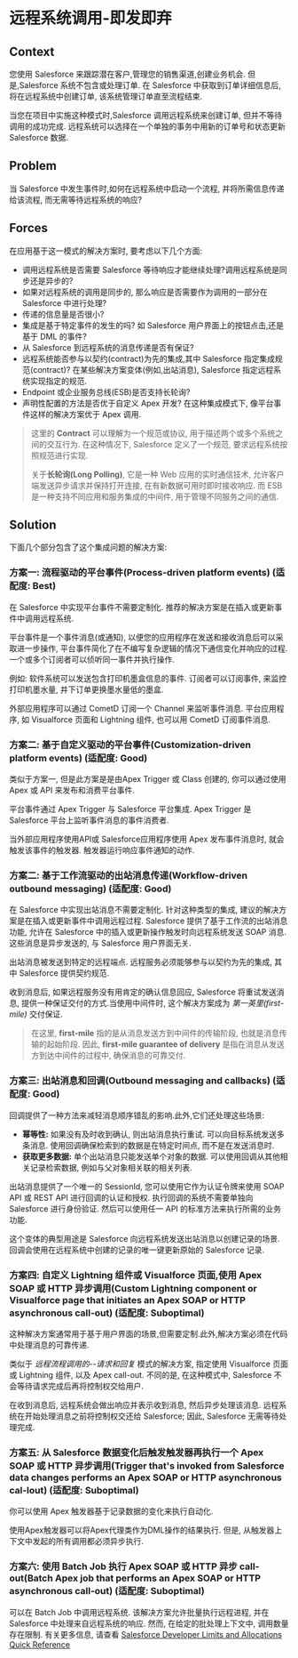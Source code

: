 # 远程系统调用-即发即弃

## Context

您使用 Salesforce 来跟踪潜在客户,管理您的销售渠道,创建业务机会. 但是,Salesforce 系统不包含或处理订单. 在 Salesforce 中获取到订单详细信息后, 将在远程系统中创建订单, 该系统管理订单直至流程结束.

当您在项目中实施这种模式时,Salesforce 调用远程系统来创建订单, 但并不等待调用的成功完成. 远程系统可以选择在一个单独的事务中用新的订单号和状态更新 Salesforce 数据.

## Problem

当 Salesforce 中发生事件时,如何在远程系统中启动一个流程, 并将所需信息传递给该流程, 而无需等待远程系统的响应?

## Forces

在应用基于这一模式的解决方案时, 要考虑以下几个方面:

- 调用远程系统是否需要 Salesforce 等待响应才能继续处理?调用远程系统是同步还是异步的?
- 如果对远程系统的调用是同步的, 那么响应是否需要作为调用的一部分在 Salesforce 中进行处理?
- 传递的信息量是否很小?
- 集成是基于特定事件的发生的吗? 如 Salesforce 用户界面上的按钮点击,还是基于 DML 的事件?
- 从 Salesforce 到远程系统的消息传递是否有保证?
- 远程系统能否参与以契约(contract)为先的集成,其中 Salesforce 指定集成规范(contract)? 在某些解决方案变体(例如,出站消息), Salesforce 指定远程系统实现指定的规范.
- Endpoint 或企业服务总线(ESB)是否支持长轮询?
- 声明性配置的方法是否优于自定义 Apex 开发? 在这种集成模式下, 像平台事件这样的解决方案优于 Apex 调用.

> 这里的 **Contract** 可以理解为一个规范或协议, 用于描述两个或多个系统之间的交互行为. 在这种情况下, Salesforce 定义了一个规范, 要求远程系统按照规范进行实现.
>
> 关于**长轮询(Long Polling)**, 它是一种 Web 应用的实时通信技术, 允许客户端发送异步请求并保持打开连接, 在有新数据可用时即时接收响应. 而 ESB 是一种支持不同应用和服务集成的中间件, 用于管理不同服务之间的通信.

## Solution

下面几个部分包含了这个集成问题的解决方案:

### 方案一: 流程驱动的平台事件(Process-driven platform events) (适配度: Best)

在 Salesforce 中实现平台事件不需要定制化. 推荐的解决方案是在插入或更新事件中调用远程系统.

平台事件是一个事件消息(或通知), 以便您的应用程序在发送和接收消息后可以采取进一步操作, 平台事件简化了在不编写复杂逻辑的情况下通信变化并响应的过程. 一个或多个订阅者可以侦听同一事件并执行操作.

例如: 软件系统可以发送包含打印机墨盒信息的事件. 订阅者可以订阅事件, 来监控打印机墨水量, 并下订单更换墨水量低的墨盒.

外部应用程序可以通过 CometD 订阅一个 Channel 来监听事件消息. 平台应用程序, 如 Visualforce 页面和 Lightning 组件, 也可以用 CometD 订阅事件消息.

### 方案二: 基于自定义驱动的平台事件(Customization-driven platform events) (适配度: Good)

类似于方案一, 但是此方案是是由Apex Trigger 或 Class 创建的, 你可以通过使用 Apex 或 API 来发布和消费平台事件.

平台事件通过 Apex Trigger 与 Salesforce 平台集成. Apex Trigger 是 Salesforce 平台上监听事件消息的事件消费者.

当外部应用程序使用API或 Salesforce应用程序使用 Apex 发布事件消息时, 就会触发该事件的触发器. 触发器运行响应事件通知的动作.

### 方案二: 基于工作流驱动的出站消息传递(Workflow-driven outbound messaging) (适配度: Good)

在 Salesforce 中实现出站消息不需要定制化. 针对这种类型的集成, 建议的解决方案是在插入或更新事件中调用远程过程. Salesforce 提供了基于工作流的出站消息功能, 允许在 Salesforce 中的插入或更新操作触发时向远程系统发送 SOAP 消息. 这些消息是异步发送的, 与 Salesforce 用户界面无关.

出站消息被发送到特定的远程端点. 远程服务必须能够参与以契约为先的集成, 其中 Salesforce 提供契约规范.

收到消息后, 如果远程服务没有用肯定的确认信息回应, Salesforce 将重试发送消息, 提供一种保证交付的方式.当使用中间件时, 这个解决方案成为 _第一英里(first-mile)_ 交付保证.

> 在这里, **first-mile** 指的是从消息发送方到中间件的传输阶段, 也就是消息传输的起始阶段. 因此, **first-mile guarantee of delivery** 是指在消息从发送方到达中间件的过程中, 确保消息的可靠交付.

### 方案三: 出站消息和回调(Outbound messaging and callbacks) (适配度: Good)

回调提供了一种方法来减轻消息顺序错乱的影响.此外,它们还处理这些场景:

- **幂等性:** 如果没有及时收到确认, 则出站消息执行重试. 可以向目标系统发送多条消息. 使用回调确保检索到的数据是在特定时间点, 而不是在发送消息时.
- **获取更多数据:** 单个出站消息只能发送单个对象的数据. 可以使用回调从其他相关记录检索数据, 例如与父对象相关联的相关列表.

出站消息提供了一个唯一的 SessionId, 您可以使用它作为认证令牌来使用 SOAP API 或 REST API 进行回调的认证和授权. 执行回调的系统不需要单独向 Salesforce 进行身份验证. 然后可以使用任一 API 的标准方法来执行所需的业务功能.

这个变体的典型用途是 Salesforce 向远程系统发送出站消息以创建记录的场景. 回调会使用在远程系统中创建的记录的唯一键更新原始的 Salesforce 记录.

### 方案四: 自定义 Lightning 组件或 Visualforce 页面,使用 Apex SOAP 或 HTTP 异步调用(Custom Lightning component or Visualforce page that initiates an Apex SOAP or HTTP asynchronous call-out)  (适配度: Suboptimal)

这种解决方案通常用于基于用户界面的场景,但需要定制.此外,解决方案必须在代码中处理消息的可靠传递.

类似于 _远程流程调用的--请求和回复_ 模式的解决方案, 指定使用 Visualforce 页面或 Lightning 组件, 以及 Apex call-out. 不同的是, 在这种模式中, Salesforce 不会等待请求完成后再将控制权交给用户.

在收到消息后, 远程系统会做出响应并表示收到消息, 然后异步处理该消息. 远程系统在开始处理消息之前将控制权交还给 Salesforce; 因此, Salesforce 无需等待处理完成.

### 方案五: 从 Salesforce 数据变化后触发触发器再执行一个 Apex SOAP 或 HTTP 异步调用(Trigger that's invoked from Salesforce data changes performs an Apex SOAP or HTTP asynchronous cal-lout) (适配度: Suboptimal)

你可以使用 Apex 触发器基于记录数据的变化来执行自动化.

使用Apex触发器可以将Apex代理类作为DML操作的结果执行. 但是, 从触发器上下文中发起的所有调用都必须异步执行.

### 方案六: 使用 Batch Job 执行 Apex SOAP 或 HTTP 异步 call-out(Batch Apex job that performs an Apex SOAP or HTTP asynchronous call-out) (适配度: Suboptimal)

可以在 Batch Job 中调用远程系统. 该解决方案允许批量执行远程进程, 并在 Salesforce 中处理来自远程系统的响应. 然而, 在给定的批处理上下文中, 调用数量存在限制. 有关更多信息, 请查看 [Salesforce Developer Limits and Allocations Quick Reference](https://developer.salesforce.com/docs/atlas.en-us.242.0.salesforce_app_limits_cheatsheet.meta/salesforce_app_limits_cheatsheet/salesforce_app_limits_overview.htm)



